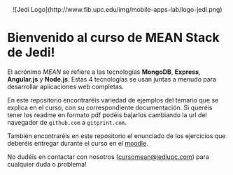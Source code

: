 <center>![Jedi Logo](http://www.fib.upc.edu/img/mobile-apps-lab/logo-jedi.png)</center>

# Bienvenido al curso de MEAN Stack de Jedi!

El acrónimo *MEAN* se refiere a las tecnologías **MongoDB**, **Express**, **Angular.js** y **Node.js**.
Estas 4 tecnologías se usan juntas a menudo para desarrollar aplicaciones web completas.

En este repositorio encontraréis variedad de ejemplos del temario que se explica en el curso, con su correspondiente documentación. Si queréis tener los readme en formato pdf podéis bajarlos cambiando la url del navegador de `github.com` a `gitprint.com`.

También encontraréis en este repositorio el enunciado de los ejercicios que deberéis entregar durante el curso en el [moodle](http://padawan.jediupc.com/moodle/course/view.php?id=10).

No dudéis en contactar con nosotros (cursomean@jediupc.com) para cualquier duda o problema!

